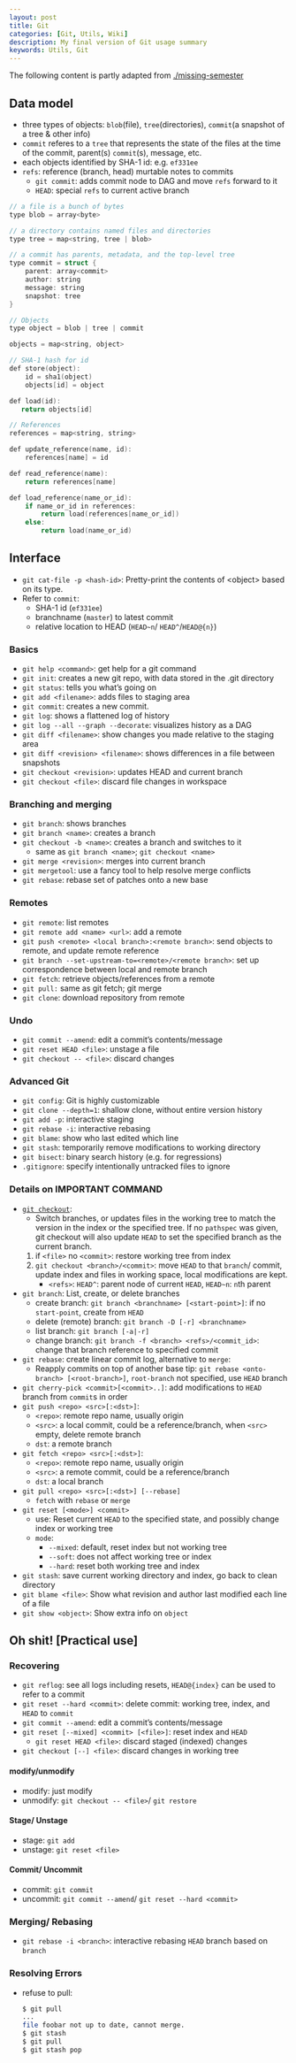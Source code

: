 ```yaml
---
layout: post
title: Git
categories: [Git, Utils, Wiki]
description: My final version of Git usage summary
keywords: Utils, Git
---
```

The following content is partly adapted from [./missing-semester](https://missing.csail.mit.edu/2020/version-control/#snapshots)

## Data model

- three types of objects: `blob`(file), `tree`(directories), `commit`(a snapshot of a tree & other info)
- `commit` referes to a `tree` that represents the state of the files at the time of the commit, parent(s) `commit`(s), message, etc.
- each objects identified by SHA-1 id: e.g. `ef331ee`
- `refs`: reference (branch, head) murtable notes to commits
  - `git commit`: adds commit node to DAG and move `refs` forward to it
  - `HEAD`: special `refs` to current active branch

```c++
// a file is a bunch of bytes
type blob = array<byte>

// a directory contains named files and directories
type tree = map<string, tree | blob>

// a commit has parents, metadata, and the top-level tree
type commit = struct {
    parent: array<commit>
    author: string
    message: string
    snapshot: tree
}

// Objects
type object = blob | tree | commit

objects = map<string, object>

// SHA-1 hash for id
def store(object):
    id = sha1(object)
    objects[id] = object

def load(id):
   return objects[id]

// References
references = map<string, string>

def update_reference(name, id):
    references[name] = id

def read_reference(name):
    return references[name]

def load_reference(name_or_id):
    if name_or_id in references:
        return load(references[name_or_id])
    else:
        return load(name_or_id)
```

## Interface

- `git cat-file -p <hash-id>`: Pretty-print the contents of \<object\> based on its type.
- Refer to `commit`:
  - SHA-1 id (`ef331ee`)
  - branchname (`master`) to latest commit
  - relative location to HEAD (`HEAD~n`/ `HEAD^`/`HEAD@{n}`)

### Basics

- `git help <command>`: get help for a git command
- `git init`: creates a new git repo, with data stored in the .git directory
- `git status`: tells you what’s going on
- `git add <filename>`: adds files to staging area
- `git commit`: creates a new commit.
- `git log`: shows a flattened log of history
- `git log --all --graph --decorate`: visualizes history as a DAG
- `git diff <filename>`: show changes you made relative to the staging area
- `git diff <revision> <filename>`: shows differences in a file between snapshots
- `git checkout <revision>`: updates HEAD and current branch
- `git checkout <file>`: discard file changes in workspace

### Branching and merging

- `git branch`: shows branches
- `git branch <name>`: creates a branch
- `git checkout -b <name>`: creates a branch and switches to it
  - same as `git branch <name>`; `git checkout <name>`
- `git merge <revision>`: merges into current branch
- `git mergetool`: use a fancy tool to help resolve merge conflicts
- `git rebase`: rebase set of patches onto a new base

### Remotes

- `git remote`: list remotes
- `git remote add <name> <url>`: add a remote
- `git push <remote> <local branch>:<remote branch>`: send objects to remote, and update remote reference
- `git branch --set-upstream-to=<remote>/<remote branch>`: set up correspondence between local and remote branch
- `git fetch`: retrieve objects/references from a remote
- `git pull:` same as git fetch; git merge
- `git clone`: download repository from remote

### Undo

- `git commit --amend`: edit a commit’s contents/message
- `git reset HEAD <file>`: unstage a file
- `git checkout -- <file>`: discard changes

### Advanced Git

- `git config`: Git is highly customizable
- `git clone --depth=1`: shallow clone, without entire version history
- `git add -p`: interactive staging
- `git rebase -i`: interactive rebasing
- `git blame`: show who last edited which line
- `git stash`: temporarily remove modifications to working directory
- `git bisect`: binary search history (e.g. for regressions)
- `.gitignore`: specify intentionally untracked files to ignore

### Details on IMPORTANT COMMAND

- [`git checkout`](https://git-scm.com/docs/git-checkout):
  - Switch branches, or updates files in the working tree to match the version in the index or the specified tree. If no `pathspec` was given, git checkout will also update `HEAD` to set the specified branch as the current branch.
  1. if `<file>` no `<commit>`: restore working tree from index
  2. `git checkout <branch>/<commit>`: move `HEAD` to that `branch`/ commit, update index and files in working space, local modifications are kept.
     - `<refs>`: `HEAD^`: parent node of current `HEAD`, `HEAD~n`: `n`th parent
- `git branch`: List, create, or delete branches
  - create branch: `git branch <branchname> [<start-point>]`: if no `start-point`, create from `HEAD`
  - delete (remote) branch: `git branch -D [-r] <branchname>`
  - list branch: `git branch [-a|-r]`
  - change branch: `git branch -f <branch> <refs>/<commit_id>`: change that branch reference to specified commit 
- `git rebase`: create linear commit log, alternative to `merge`:
  - Reapply commits on top of another base tip: `git rebase <onto-branch> [<root-branch>]`, `root-branch` not specified, use `HEAD` branch
- `git cherry-pick <commit>[<commit>..]`: add modifications to `HEAD` branch from `commit`s in order
- `git push <repo> <src>[:<dst>]`:
  - `<repo>`: remote repo name, usually origin
  - `<src>`: a local commit, could be a reference/branch, when `<src>` empty, delete remote branch
  - `dst`: a remote branch
- `git fetch <repo> <src>[:<dst>]`:
  - `<repo>`: remote repo name, usually origin
  - `<src>`: a remote commit, could be a reference/branch
  - `dst`: a local branch
- `git pull <repo> <src>[:<dst>] [--rebase]`
  - `fetch` with `rebase` or `merge`
- `git reset [<mode>] <commit>`
  - use: Reset current `HEAD` to the specified state, and possibly change index or working tree
  - `mode`:
    - `--mixed`: default, reset index but not working tree
    - `--soft`: does not affect working tree or index
    - `--hard`: reset both working tree and index
- `git stash`: save current working directory and index, go back to clean directory
- `git blame <file>`: Show what revision and author last modified each line of a file
- `git show <object>`: Show extra info on `object`

## Oh shit! [Practical use]

### Recovering

- `git reflog`: see all logs including resets, `HEAD@{index}` can be used to refer to a commit
- `git reset --hard <commit>`: delete commit: working tree, index, and `HEAD` to `commit`
- `git commit --amend`: edit a commit’s contents/message
- `git reset [--mixed] <commit> [<file>]`: reset index and `HEAD` 
  - `git reset HEAD <file>`: discard staged (indexed) changes
- `git checkout [--] <file>`: discard changes in working tree

#### modify/unmodify

- modify: just modify
- unmodify: `git checkout -- <file>`/ `git restore`

#### Stage/ Unstage

- stage: `git add`
- unstage: `git reset <file>`

#### Commit/ Uncommit

- commit: `git commit`
- uncommit: `git commit --amend`/ `git reset --hard <commit>`

### Merging/ Rebasing

- `git rebase -i <branch>`: interactive rebasing `HEAD` branch based on `branch`

### Resolving Errors

- refuse to pull:

    ```sh
    $ git pull
    ...
    file foobar not up to date, cannot merge.
    $ git stash
    $ git pull
    $ git stash pop
    ```
